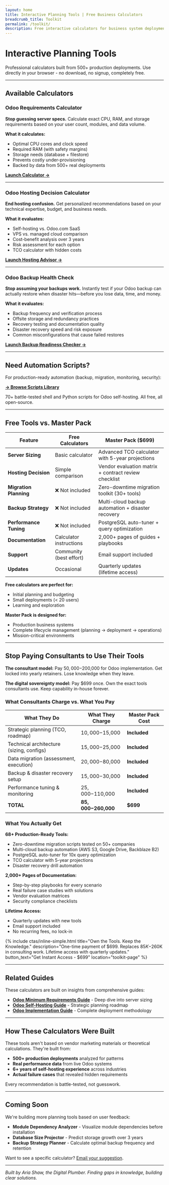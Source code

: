 ```yaml
---
layout: home
title: Interactive Planning Tools | Free Business Calculators
breadcrumb_title: Toolkit
permalink: /toolkit/
description: Free interactive calculators for business system deployment planning. Calculate server requirements and compare hosting options - no signup required.
---
```


# Interactive Planning Tools

Professional calculators built from 500+ production deployments. Use directly in your browser - no download, no signup, completely free.

---

## Available Calculators

### Odoo Requirements Calculator

**Stop guessing server specs.** Calculate exact CPU, RAM, and storage requirements based on your user count, modules, and data volume.

**What it calculates:**
- Optimal CPU cores and clock speed
- Required RAM (with safety margins)
- Storage needs (database + filestore)
- Prevents costly under-provisioning
- Backed by data from 500+ real deployments

**[Launch Calculator →](/toolkit/odoo-requirements-calculator/)**

---

### Odoo Hosting Decision Calculator

**End hosting confusion.** Get personalized recommendations based on your technical expertise, budget, and business needs.

**What it evaluates:**
- Self-hosting vs. Odoo.com SaaS
- VPS vs. managed cloud comparison
- Cost-benefit analysis over 3 years
- Risk assessment for each option
- TCO calculator with hidden costs

**[Launch Hosting Advisor →](/toolkit/odoo-hosting-advisor/)**

---

### Odoo Backup Health Check

**Stop assuming your backups work.** Instantly test if your Odoo backup can actually restore when disaster hits—before you lose data, time, and money.

**What it evaluates:**

* Backup frequency and verification process
* Offsite storage and redundancy practices
* Recovery testing and documentation quality
* Disaster recovery speed and risk exposure
* Common misconfigurations that cause failed restores

**[Launch Backup Readiness Checker →](/toolkit/odoo-backup-readiness-checker/)**

---

## Need Automation Scripts?

For production-ready automation (backup, migration, monitoring, security):

**[→ Browse Scripts Library](/assets/downloads/)**

70+ battle-tested shell and Python scripts for Odoo self-hosting. All free, all open-source.

---

## Free Tools vs. Master Pack

| Feature | Free Calculators | Master Pack ($699) |
|---------|------------------|-------------------|
| **Server Sizing** | Basic calculator | Advanced TCO calculator with 5-year projections |
| **Hosting Decision** | Simple comparison | Vendor evaluation matrix + contract review checklist |
| **Migration Planning** | ❌ Not included | Zero-downtime migration toolkit (30+ tools) |
| **Backup Strategy** | ❌ Not included | Multi-cloud backup automation + disaster recovery |
| **Performance Tuning** | ❌ Not included | PostgreSQL auto-tuner + query optimization |
| **Documentation** | Calculator instructions | 2,000+ pages of guides + playbooks |
| **Support** | Community (best effort) | Email support included |
| **Updates** | Occasional | Quarterly updates (lifetime access) |

**Free calculators are perfect for:**
- Initial planning and budgeting
- Small deployments (< 20 users)
- Learning and exploration

**Master Pack is designed for:**
- Production business systems
- Complete lifecycle management (planning → deployment → operations)
- Mission-critical environments

---

## Stop Paying Consultants to Use Their Tools

**The consultant model:** Pay $50,000-$200,000 for Odoo implementation. Get locked into yearly retainers. Lose knowledge when they leave.

**The digital sovereignty model:** Pay $699 once. Own the exact tools consultants use. Keep capability in-house forever.

### What Consultants Charge vs. What You Pay

| What They Do | What They Charge | Master Pack Cost |
|--------------|------------------|------------------|
| Strategic planning (TCO, roadmap) | $10,000-$15,000 | **Included** |
| Technical architecture (sizing, configs) | $15,000-$25,000 | **Included** |
| Data migration (assessment, execution) | $20,000-$80,000 | **Included** |
| Backup & disaster recovery setup | $15,000-$30,000 | **Included** |
| Performance tuning & monitoring | $25,000-$110,000 | **Included** |
| **TOTAL** | **$85,000-$260,000** | **$699** |

### What You Actually Get

**68+ Production-Ready Tools:**
- Zero-downtime migration scripts tested on 50+ companies
- Multi-cloud backup automation (AWS S3, Google Drive, Backblaze B2)
- PostgreSQL auto-tuner for 10x query optimization
- TCO calculator with 5-year projections
- Disaster recovery drill automation

**2,000+ Pages of Documentation:**
- Step-by-step playbooks for every scenario
- Real failure case studies with solutions
- Vendor evaluation matrices
- Security compliance checklists

**Lifetime Access:**
- Quarterly updates with new tools
- Email support included
- No recurring fees, no lock-in

{% include ctas/inline-simple.html
   title="Own the Tools. Keep the Knowledge."
   description="One-time payment of $699. Replaces $85K-$260K in consulting work. Lifetime access with quarterly updates."
   button_text="Get Instant Access - $699"
   location="toolkit-page"
%}

---

## Related Guides

These calculators are built on insights from comprehensive guides:

- **[Odoo Minimum Requirements Guide](/odoo-minimum-requirements-deployment-guide/)** - Deep dive into server sizing
- **[Odoo Self-Hosting Guide](/odoo-self-hosting-guide/)** - Strategic planning roadmap
- **[Odoo Implementation Guide](/odoo-implementation-guide/)** - Complete deployment methodology

---

## How These Calculators Were Built

These tools aren't based on vendor marketing materials or theoretical calculations. They're built from:

- **500+ production deployments** analyzed for patterns
- **Real performance data** from live Odoo systems
- **6+ years of self-hosting experience** across industries
- **Actual failure cases** that revealed hidden requirements

Every recommendation is battle-tested, not guesswork.

---

## Coming Soon

We're building more planning tools based on user feedback:

- **Module Dependency Analyzer** - Visualize module dependencies before installation
- **Database Size Projector** - Predict storage growth over 3 years
- **Backup Strategy Planner** - Calculate optimal backup frequency and retention

Want to see a specific calculator? [Email your suggestion](mailto:aria@ariashaw.com).

---

*Built by Aria Shaw, the Digital Plumber. Finding gaps in knowledge, building clear solutions.*
